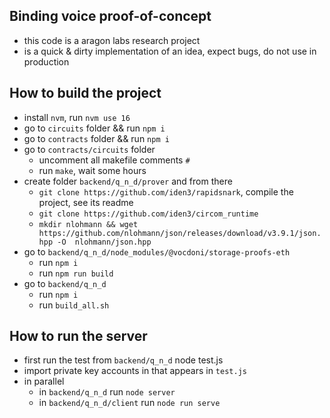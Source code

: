 ## Binding voice proof-of-concept

- this code is a aragon labs research project
- is a quick & dirty implementation of an idea, expect bugs, do not use in production

## How to build the project

- install `nvm`, run `nvm use 16`
- go to `circuits` folder && run `npm i`
- go to `contracts` folder && run `npm i`
- go to `contracts/circuits` folder
  - uncomment all makefile comments `#`
  - run `make`, wait some hours
- create folder `backend/q_n_d/prover` and from there
  - `git clone https://github.com/iden3/rapidsnark`, compile the project, see its readme
  - `git clone https://github.com/iden3/circom_runtime`
  - `mkdir nlohmann && wget https://github.com/nlohmann/json/releases/download/v3.9.1/json.hpp -O  nlohmann/json.hpp`
- go to `backend/q_n_d/node_modules/@vocdoni/storage-proofs-eth`
  - run `npm i`
  - run `npm run build`
- go to `backend/q_n_d`
  - run `npm i`
  - run `build_all.sh`

## How to run the server

- first run the test from `backend/q_n_d` 
  node test.js
- import private key accounts in that appears in `test.js`
- in parallel
	- in `backend/q_n_d` run `node server`
 	- in `backend/q_n_d/client` run `node run serve`

